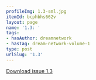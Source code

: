 ```yaml
---
profileImg: 1.3-sml.jpg
itemId: bcphbhs662v
layout: page
name: '1.3: '
tags:
- hasAuthor: dreamnetwork
- hasTag: dream-network-volume-1
type: post
urlSlug: '1.3'
---
```

<a href="../files/pdfs/Volume_1/1.3_Dream_Network_Bulletin_Vol.1_Issue_3.pdf" download="">Download issue 1.3</a>